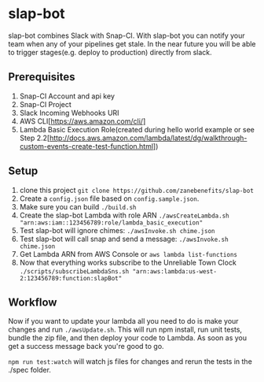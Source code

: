 # slap-bot
slap-bot combines Slack with Snap-CI. With slap-bot you can notify your team when any of your pipelines get stale. 
In the near future you will be able to trigger stages(e.g. deploy to production) directly from slack.

## Prerequisites
1. Snap-CI Account and api key
1. Snap-CI Project
1. Slack Incoming Webhooks URI
1. AWS CLI[https://aws.amazon.com/cli/]
1. Lambda Basic Execution Role(created during hello world example or see Step 2.2[http://docs.aws.amazon.com/lambda/latest/dg/walkthrough-custom-events-create-test-function.html])


## Setup
1. clone this project `git clone https://github.com/zanebenefits/slap-bot`
1. Create a `config.json` file based on `config.sample.json`.
1. Make sure you can build `./build.sh`
1. Create the slap-bot Lambda with role ARN `./awsCreateLambda.sh "arn:aws:iam::123456789:role/lambda_basic_execution"`
1. Test slap-bot will ignore chimes: `./awsInvoke.sh chime.json`
1. Test slap-bot will call snap and send a message: `./awsInvoke.sh chime.json`
1. Get Lambda ARN from AWS Console or `aws lambda list-functions`
1. Now that everything works subscribe to the Unreliable Town Clock `./scripts/subscribeLambdaSns.sh "arn:aws:lambda:us-west-2:123456789:function:slapBot"`

## Workflow
Now if you want to update your lambda all you need to do is make your changes and run `./awsUpdate.sh`. This will run
npm install, run unit tests, bundle the zip file, and then deploy your code to Lambda. As soon as you get a success message
back you're good to go.

`npm run test:watch` will watch js files for changes and rerun the tests in the ./spec folder.
